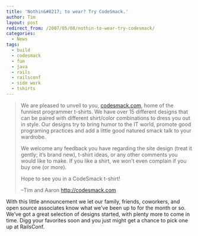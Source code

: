```yaml
---
title: 'Nothin&#8217; to wear? Try CodeSmack.'
author: Tim
layout: post
redirect_from: /2007/05/08/nothin-to-wear-try-codesmack/
categories:
  - News
tags:
  - build
  - codesmack
  - fun
  - java
  - rails
  - railsconf
  - side work
  - tshirts
---
```

> We are pleased to unveil to you, [codesmack.com][1], home of the funniest programmer t-shirts. We have over 15 different designs that can be paired with different shirt/color combinations to dress you out in style. Our designs try to bring humor to the IT world, promote good programing practices and add a little good natured smack talk to your wardrobe.
>
> We welcome any feedback you have regarding the site design (treat it gently; it&#8217;s brand new), t-shirt ideas, or any other comments you would like to make. If you like a shirt, we won&#8217;t even complain if you buy one (or more).
>
> Hope to see you in a CodeSmack t-shirt!
>
> &#8211;Tim and Aaron
> <http://codesmack.com>

With this little announcement we let our family, friends, coworkers, and open source associates know what we&#8217;ve been up to for the month or so. We&#8217;ve got a great selection of designs started, with plenty more to come in time. Digg your favorites soon and you just might get a chance to pick one up at RailsConf.

 [1]: http://codesmack.com "CodeSmack t-shirts"
